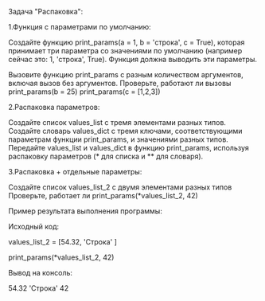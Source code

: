 Задача "Распаковка":

1.Функция с параметрами по умолчанию:

Создайте функцию print_params(a = 1, b = 'строка', c = True), которая принимает три параметра со значениями по умолчанию (например сейчас это: 1, 'строка', True).
Функция должна выводить эти параметры.

Вызовите функцию print_params с разным количеством аргументов, включая вызов без аргументов.
Проверьте, работают ли вызовы print_params(b = 25) print_params(c = [1,2,3])

2.Распаковка параметров:

Создайте список values_list с тремя элементами разных типов.
Создайте словарь values_dict с тремя ключами, соответствующими параметрам функции print_params, и значениями разных типов.
Передайте values_list и values_dict в функцию print_params, используя распаковку параметров (* для списка и ** для словаря).

3.Распаковка + отдельные параметры:

Создайте список values_list_2 с двумя элементами разных типов
Проверьте, работает ли print_params(*values_list_2, 42)

Пример результата выполнения программы:

Исходный код:

values_list_2 = [54.32, 'Строка' ]

print_params(*values_list_2, 42)

Вывод на консоль:

54.32 'Строка' 42
